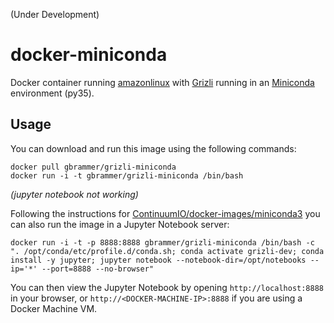 (Under Development)

# docker-miniconda

Docker container running [amazonlinux](https://hub.docker.com/_/amazonlinux/)
with [Grizli](https://github.com/gbrammer/grizli) running in 
an [Miniconda](http://conda.pydata.org/miniconda.html) environment (py35).

Usage
-----

You can download and run this image using the following commands:

    docker pull gbrammer/grizli-miniconda
    docker run -i -t gbrammer/grizli-miniconda /bin/bash

*(jupyter notebook not working)*

Following the instructions for [ContinuumIO/docker-images/miniconda3](https://raw.githubusercontent.com/ContinuumIO/docker-images/miniconda3)
you can also run the image in a Jupyter Notebook server:

    docker run -i -t -p 8888:8888 gbrammer/grizli-miniconda /bin/bash -c ". /opt/conda/etc/profile.d/conda.sh; conda activate grizli-dev; conda install -y jupyter; jupyter notebook --notebook-dir=/opt/notebooks --ip='*' --port=8888 --no-browser"
    
You can then view the Jupyter Notebook by opening `http://localhost:8888` 
in your browser, or `http://<DOCKER-MACHINE-IP>:8888` 
if you are using a Docker Machine VM.
